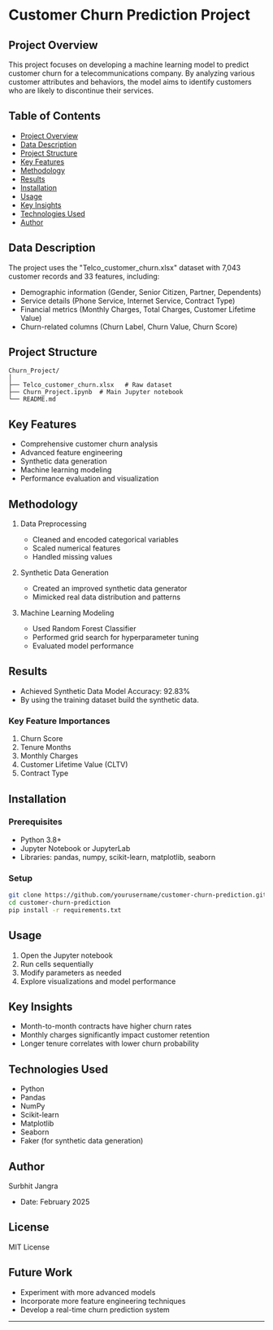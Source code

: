 # Customer Churn Prediction Project

## Project Overview
This project focuses on developing a machine learning model to predict customer churn for a telecommunications company. By analyzing various customer attributes and behaviors, the model aims to identify customers who are likely to discontinue their services.

## Table of Contents
- [Project Overview](#project-overview)
- [Data Description](#data-description)
- [Project Structure](#project-structure)
- [Key Features](#key-features)
- [Methodology](#methodology)
- [Results](#results)
- [Installation](#installation)
- [Usage](#usage)
- [Key Insights](#key-insights)
- [Technologies Used](#technologies-used)
- [Author](#author)

## Data Description
The project uses the "Telco_customer_churn.xlsx" dataset with 7,043 customer records and 33 features, including:
- Demographic information (Gender, Senior Citizen, Partner, Dependents)
- Service details (Phone Service, Internet Service, Contract Type)
- Financial metrics (Monthly Charges, Total Charges, Customer Lifetime Value)
- Churn-related columns (Churn Label, Churn Value, Churn Score)

## Project Structure
```
Churn_Project/
│
├── Telco_customer_churn.xlsx   # Raw dataset
├── Churn_Project.ipynb  # Main Jupyter notebook
└── README.md
```

## Key Features
- Comprehensive customer churn analysis
- Advanced feature engineering
- Synthetic data generation
- Machine learning modeling
- Performance evaluation and visualization

## Methodology
1. Data Preprocessing
   - Cleaned and encoded categorical variables
   - Scaled numerical features
   - Handled missing values

2. Synthetic Data Generation
   - Created an improved synthetic data generator
   - Mimicked real data distribution and patterns

3. Machine Learning Modeling
   - Used Random Forest Classifier
   - Performed grid search for hyperparameter tuning
   - Evaluated model performance

## Results
- Achieved Synthetic Data Model Accuracy: 92.83%
- By using the training dataset build the synthetic data.

### Key Feature Importances
1. Churn Score
2. Tenure Months
3. Monthly Charges
4. Customer Lifetime Value (CLTV)
5. Contract Type

## Installation

### Prerequisites
- Python 3.8+
- Jupyter Notebook or JupyterLab
- Libraries: pandas, numpy, scikit-learn, matplotlib, seaborn

### Setup
```bash
git clone https://github.com/yourusername/customer-churn-prediction.git
cd customer-churn-prediction
pip install -r requirements.txt
```

## Usage
1. Open the Jupyter notebook
2. Run cells sequentially
3. Modify parameters as needed
4. Explore visualizations and model performance

## Key Insights
- Month-to-month contracts have higher churn rates
- Monthly charges significantly impact customer retention
- Longer tenure correlates with lower churn probability

## Technologies Used
- Python
- Pandas
- NumPy
- Scikit-learn
- Matplotlib
- Seaborn
- Faker (for synthetic data generation)

## Author
Surbhit Jangra
- Date: February 2025

## License
MIT License

## Future Work
- Experiment with more advanced models
- Incorporate more feature engineering techniques
- Develop a real-time churn prediction system

---
